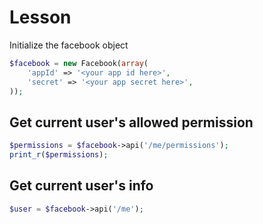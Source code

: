 # Lesson

Initialize the facebook object
```php
$facebook = new Facebook(array(
    'appId' => '<your app id here>',
    'secret' => '<your app secret here>',
));
```

## Get current user's allowed permission

```php
$permissions = $facebook->api('/me/permissions');
print_r($permissions);
```

## Get current user's info

```php
$user = $facebook->api('/me');
```
